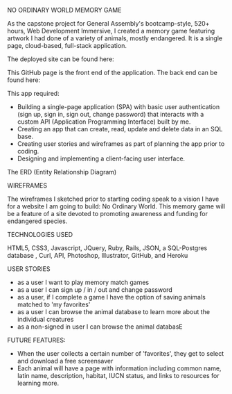 NO ORDINARY WORLD MEMORY GAME

As the capstone project for General Assembly's bootcamp-style, 520+ hours, Web Development Immersive, I created a memory game featuring artwork I had done of a variety of animals, mostly endangered. It is a single page, cloud-based, full-stack application.

The deployed site can be found here:

This GitHub page is the front end of the application. The back end can be found here: 



This app required:

- Building a single-page application (SPA) with basic user authentication (sign up, sign in, sign out, change password) that interacts with a custom API (Application Programming Interface) built by me.
- Creating an app that can create, read, update and delete data in an SQL base.
- Creating user stories and wireframes as part of planning the app prior to coding.
- Designing and implementing  a client-facing user interface.
  

The ERD (Entity Relationship Diagram)



WIREFRAMES

The wireframes I sketched prior to starting coding speak to a vision I have for a website I am going to build: No Ordinary World. This memory game will be a feature of a site devoted to promoting awareness and funding for endangered species.

 

TECHNOLOGIES USED

HTML5, CSS3, Javascript, JQuery, Ruby, Rails, JSON, a SQL-Postgres database , Curl, API, Photoshop, Illustrator, GitHub, and Heroku

USER STORIES

- as a user I want to play memory match games
- as a user I can sign up / in / out and change password
- as a user, if I complete a game I have the option of saving animals matched to 'my favorites'
- as a user I can browse the animal database to learn more about the individual creatures
- as a non-signed in user I can browse the animal databasE



FUTURE FEATURES:

- When the user collects a certain number of 'favorites', they get to select and download a free screensaver
- Each animal will have a page with information including common name, latin name, description, habitat, IUCN status, and links to resources for learning more.


